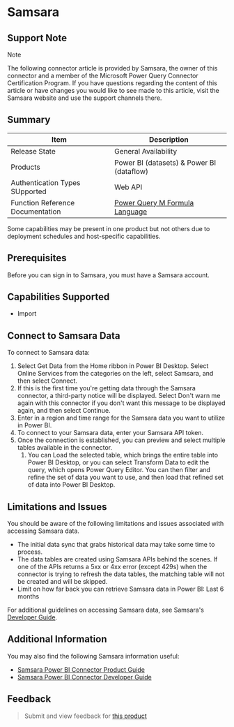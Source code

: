 # Samsara

## Support Note

> [!Note]
> The following connector article is provided by Samsara, the owner of this connector and a member of the Microsoft Power Query Connector Certification Program. If you have questions regarding the content of this article or have changes you would like to see made to this article, visit the Samsara website and use the support channels there.

## Summary

|Item         |Description|
|-------------|-----------|
|Release State|General Availability|
|Products     |Power BI (datasets) & Power BI (dataflow)|
|Authentication Types SUpported|Web API|
|Function Reference Documentation|[Power Query M Formula Language](https://learn.microsoft.com/en-us/powerquery-m/)| 


Some capabilities may be present in one product but not others due to deployment schedules and host-specific capabilities.

## Prerequisites

Before you can sign in to Samsara, you must have a Samsara account. 

## Capabilities Supported

- Import

## Connect to Samsara Data

To connect to Samsara data:

1. Select Get Data from the Home ribbon in Power BI Desktop. Select Online Services from the categories on the left, select Samsara, and then select Connect.
2. If this is the first time you're getting data through the Samsara connector, a third-party notice will be displayed. Select Don't warn me again with this connector if you don't want this message to be displayed again, and then select Continue.
3. Enter in a region and time range for the Samsara data you want to utilize in Power BI. 
4. To connect to your Samsara data, enter your Samsara API token.
5. Once the connection is established, you can preview and select multiple tables available in the connector.
   1. You can Load the selected table, which brings the entire table into Power BI Desktop, or you can select Transform Data to edit the query, which opens Power Query Editor. You can then filter and refine the set of data you want to use, and then load that refined set of data into Power BI Desktop.

## Limitations and Issues

You should be aware of the following limitations and issues associated with accessing Samsara data.
- The initial data sync that grabs historical data may take some time to process.
- The data tables are created using Samsara APIs behind the scenes. If one of the APIs returns a 5xx or 4xx error (except 429s) when the connector is trying to refresh the data tables, the matching table will not be created and will be skipped.
- Limit on how far back you can retrieve Samsara data in Power BI: Last 6 months

For additional guidelines on accessing Samsara data, see Samsara's [Developer Guide](https://developers.samsara.com/docs/rest-api-overview).

## Additional Information

You may also find the following Samsara information useful: 

- [Samsara Power BI Connector Product Guide](https://kb.samsara.com/hc/en-us/articles/19262879010189-Integrate-with-Power-BI)
- [Samsara Power BI Connector Developer Guide](https://developers.samsara.com/docs/pbi-custom-connector)

## Feedback
> Submit and view feedback for [this product](https://learn.microsoft.com/en-us/power-query/feedback)
